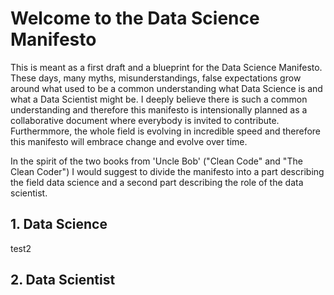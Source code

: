 # Welcome to the Data Science Manifesto
This is meant as a first draft and a blueprint for the Data Science Manifesto. These days, many myths, misunderstandings, false expectations grow around what used to be a common understanding what Data Science is and what a Data Scientist might be. I deeply believe there is such a common understanding and therefore this manifesto is intensionally planned as a collaborative document where everybody is invited to contribute. Furthermmore, the whole field is evolving in incredible speed and therefore this manifesto will embrace change and evolve over time.

In the spirit of the two books from 'Uncle Bob' ("Clean Code" and "The Clean Coder") I would suggest to divide the manifesto into a part describing the field data science and a second part describing the role of the data scientist.

## 1. Data Science

test2

## 2. Data Scientist
